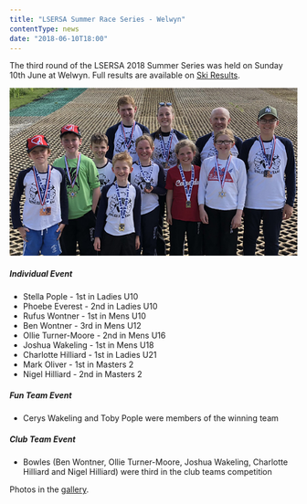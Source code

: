 ```yaml
---
title: "LSERSA Summer Race Series - Welwyn"
contentType: news
date: "2018-06-10T18:00"
---
```


The third round of the LSERSA 2018 Summer Series was held on Sunday 10th June at Welwyn. Full
results are available on [Ski Results](https://skiresults.co.uk/events/897).

![bowles racers](medallists.jpg)

##### Individual Event
* Stella Pople - 1st in Ladies U10
* Phoebe Everest - 2nd in Ladies U10
* Rufus Wontner - 1st in Mens U10
* Ben Wontner - 3rd in Mens U12
* Ollie Turner-Moore - 2nd in Mens U16
* Joshua Wakeling - 1st in Mens U18
* Charlotte Hilliard - 1st in Ladies U21
* Mark Oliver - 1st in Masters 2
* Nigel Hilliard - 2nd in Masters 2        

##### Fun Team Event
* Cerys Wakeling and Toby Pople were members of the winning team

##### Club Team Event
* Bowles (Ben Wontner, Ollie Turner-Moore, Joshua Wakeling, Charlotte Hilliard and Nigel Hilliard)
were third in the club teams competition

Photos in the [gallery](/gallery/2018/180610_LSERSA_3_welwyn).